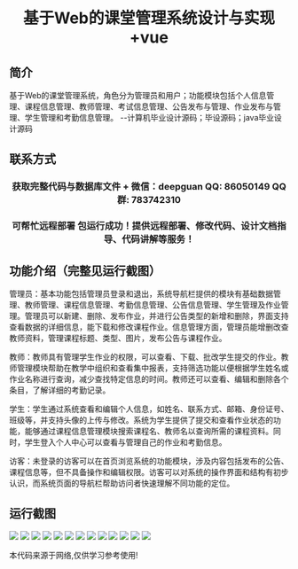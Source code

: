 <p><h1 align="center">基于Web的课堂管理系统设计与实现+vue</h1></p>

## 简介
基于Web的课堂管理系统，角色分为管理员和用户；功能模块包括个人信息管理、课程信息管理、教师管理、考试信息管理、公告发布与管理、作业发布与管理、学生管理和考勤信息管理。    --计算机毕业设计源码；毕设源码；java毕业设计源码


## 联系方式
<p><h3 align="center">获取完整代码与数据库文件 + 微信：deepguan QQ: 86050149 QQ群: 783742310</h3></p>
<p><h3 align="center">可帮忙远程部署 包运行成功！提供远程部署、修改代码、设计文档指导、代码讲解等服务！</h3></p>

## 功能介绍（完整见运行截图）
管理员：基本功能包括管理员登录和退出，系统导航栏提供的模块有基础数据管理、教师管理、课程信息管理、考勤信息管理、公告信息管理、学生管理及作业管理。管理员可以新建、删除、发布作业，并进行公告类型的新增和删除，界面支持查看数据的详细信息，能下载和修改课程作业。信息管理方面，管理员能增删改查教师资料，管理课程标题、类型、图片，发布公告与课程作业。

教师：教师具有管理学生作业的权限，可以查看、下载、批改学生提交的作业。教师管理模块帮助在教学中组织和查看集中报表，支持筛选功能以便根据学生姓名或作业名称进行查询，减少查找特定信息的时间。教师还可以查看、编辑和删除各个条目，了解详细的考勤记录。

学生：学生通过系统查看和编辑个人信息，如姓名、联系方式、邮箱、身份证号、班级等，并支持头像的上传与修改。系统为学生提供了提交和查看作业状态的功能，能够通过课程信息管理模块搜索课程名、教师名以查询所需的课程资料。同时，学生登入个人中心可以查看与管理自己的作业和考勤信息。

访客：未登录的访客可以在首页浏览系统的功能模块，涉及内容包括发布的公告、课程信息等，但不具备操作和编辑权限。访客可以对系统的操作界面和结构有初步认识，而系统页面的导航栏帮助访问者快速理解不同功能的定位。


## 运行截图
![](https://bs-1329754181.cos.ap-shanghai.myqcloud.com/ssm/WebClassroomManagementSystem/img/001.jpg)
![](https://bs-1329754181.cos.ap-shanghai.myqcloud.com/ssm/WebClassroomManagementSystem/img/002.jpg)
![](https://bs-1329754181.cos.ap-shanghai.myqcloud.com/ssm/WebClassroomManagementSystem/img/003.jpg)
![](https://bs-1329754181.cos.ap-shanghai.myqcloud.com/ssm/WebClassroomManagementSystem/img/004.jpg)
![](https://bs-1329754181.cos.ap-shanghai.myqcloud.com/ssm/WebClassroomManagementSystem/img/005.jpg)
![](https://bs-1329754181.cos.ap-shanghai.myqcloud.com/ssm/WebClassroomManagementSystem/img/006.jpg)
![](https://bs-1329754181.cos.ap-shanghai.myqcloud.com/ssm/WebClassroomManagementSystem/img/007.jpg)
![](https://bs-1329754181.cos.ap-shanghai.myqcloud.com/ssm/WebClassroomManagementSystem/img/008.jpg)
![](https://bs-1329754181.cos.ap-shanghai.myqcloud.com/ssm/WebClassroomManagementSystem/img/009.jpg)
![](https://bs-1329754181.cos.ap-shanghai.myqcloud.com/ssm/WebClassroomManagementSystem/img/010.jpg)
![](https://bs-1329754181.cos.ap-shanghai.myqcloud.com/ssm/WebClassroomManagementSystem/img/011.jpg)
![](https://bs-1329754181.cos.ap-shanghai.myqcloud.com/ssm/WebClassroomManagementSystem/img/012.jpg)
![](https://bs-1329754181.cos.ap-shanghai.myqcloud.com/ssm/WebClassroomManagementSystem/img/013.jpg)

<p>本代码来源于网络,仅供学习参考使用!</p>
